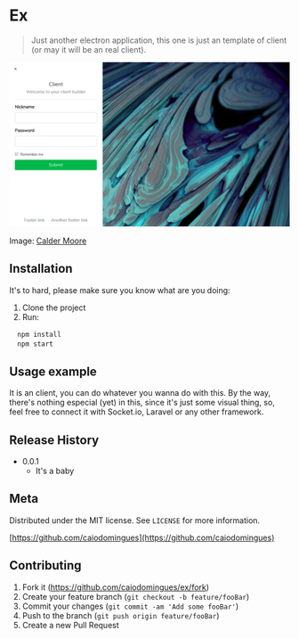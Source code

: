 # Ex
> Just another electron application, this one is just an template of client (or may it will be an real client).

![](readme.png)

Image: [Calder Moore](https://www.artstation.com/artwork/OydDk)

## Installation

It's to hard, please make sure you know what are you doing:

1. Clone the project
2. Run:
```sh
  npm install
  npm start
```

## Usage example

It is an client, you can do whatever you wanna do with this. By the way, there's nothing especial (yet) in this, since it's just some visual thing, so, feel free to connect it with Socket.io, Laravel or any other framework.

## Release History

* 0.0.1
    * It's a baby

## Meta

Distributed under the MIT license. See ``LICENSE`` for more information.

[https://github.com/caiodomingues](https://github.com/caiodomingues)

## Contributing

1. Fork it (<https://github.com/caiodomingues/ex/fork>)
2. Create your feature branch (`git checkout -b feature/fooBar`)
3. Commit your changes (`git commit -am 'Add some fooBar'`)
4. Push to the branch (`git push origin feature/fooBar`)
5. Create a new Pull Request
